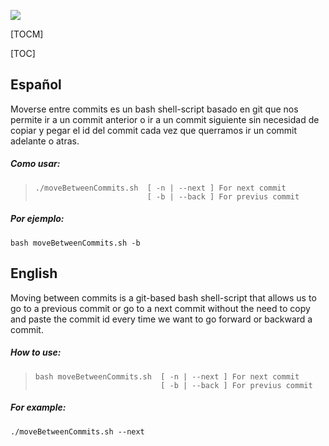 ![](https://i.ibb.co/B6VtWVw/move-Commits.png)

[TOCM]

[TOC]

## Español

Moverse entre commits es un bash shell-script basado en git que nos permite ir a un commit anterior o ir a un commit siguiente sin necesidad de copiar y pegar el id del commit cada vez que querramos ir un commit adelante o atras.

##### Como usar:

>     ./moveBetweenCommits.sh  [ -n | --next ] For next commit
>                              [ -b | --back ] For previus commit

##### Por ejemplo:

    bash moveBetweenCommits.sh -b

## English

Moving between commits is a git-based bash shell-script that allows us to go to a previous commit or go to a next commit without the need to copy and paste the commit id every time we want to go forward or backward a commit.

##### How to use: 

>     bash moveBetweenCommits.sh  [ -n | --next ] For next commit
>                                 [ -b | --back ] For previus commit

##### For example:

    ./moveBetweenCommits.sh --next
